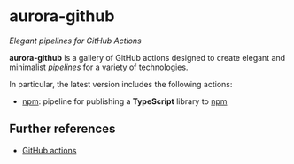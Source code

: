 # aurora-github

_Elegant pipelines for GitHub Actions_

**aurora-github** is a gallery of GitHub actions designed to create elegant and minimalist _pipelines_ for a variety of technologies.

In particular, the latest version includes the following actions:

- [npm](actions/npm/README.md): pipeline for publishing a **TypeScript** library to [npm](https://www.npmjs.com/)

## Further references

- [GitHub actions](https://docs.github.com/en/actions)
